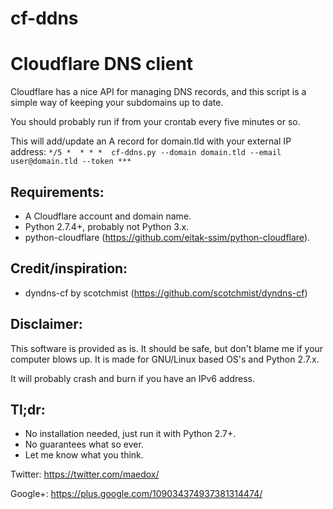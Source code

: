 cf-ddns
=======

# Cloudflare DNS client

Cloudflare has a nice API for managing DNS records, and this script is a simple
way of keeping your subdomains up to date.

You should probably run if from your crontab every five minutes or so.

This will add/update an A record for domain.tld with your external IP address:
```*/5 *  * * *  cf-ddns.py --domain domain.tld --email user@domain.tld --token ***```


## Requirements:
- A Cloudflare account and domain name.
- Python 2.7.4+, probably not Python 3.x.
- python-cloudflare (https://github.com/eitak-ssim/python-cloudflare).


## Credit/inspiration:
- dyndns-cf by scotchmist (https://github.com/scotchmist/dyndns-cf)


## Disclaimer:
This software is provided as is. It should be safe, but don't blame me if your
computer blows up. It is made for GNU/Linux based OS's and Python 2.7.x.

It will probably crash and burn if you have an IPv6 address.


## Tl;dr:
- No installation needed, just run it with Python 2.7+.
- No guarantees what so ever.
- Let me know what you think.

Twitter: https://twitter.com/maedox/

Google+: https://plus.google.com/109034374937381314474/
